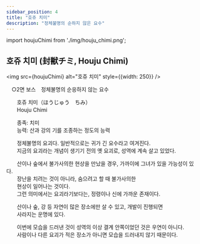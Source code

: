 ```yaml
---
sidebar_position: 4
title: "호쥬 치미"
description: "정체불명의 순하지 않은 요수"
---
```


import houjuChimi from './img/houju_chimi.png';

## 호쥬 치미 (封獣チミ, Houju Chimi)

<img src={houjuChimi} alt="호쥬 치미" style={{width: 250}} />

　○2면 보스　정체불명의 순응하지 않는 요수  

　　호쥬 치미（ほうじゅう　ちみ）  
　　Houju Chimi  

　　종족: 치미  
　　능력: 산과 강의 기를 조종하는 정도의 능력  

　　정체불명의 요괴다. 일반적으로는 귀가 긴 요수라고 여겨진다.  
　　지금의 요괴라는 개념이 생기기 전의 옛 요괴로, 성역에 계속 살고 있었다.  

　　산이나 숲에서 불가사의한 현상을 만났을 경우, 가까이에 그녀가 있을 가능성이 있다.  
　　장난을 치려는 것이 아니라, 숨으려고 할 때 불가사의한  
　　현상이 일어나는 것이다.  
　　그런 의미에서는 요괴라기보다는, 정령이나 신에 가까운 존재이다.  

　　산이나 숲, 강 등 자연이 많은 장소에만 살 수 있고, 개발이 진행되면  
　　사라지는 운명에 있다.  

　　이번에 모습을 드러낸 것이 성역의 이상 결계 안쪽이었던 것은 우연이 아니다.  
　　사람이나 다른 요괴가 적은 장소가 아니면 모습을 드러내지 않기 때문이다.
